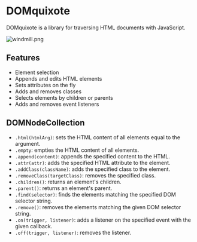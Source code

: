 # DOMquixote #
DOMquixote is a library for traversing HTML documents with JavaScript.

![windmill.png](http://i.imgur.com/ElS3MXy.png)

## Features ##
* Element selection
* Appends and edits HTML elements
* Sets attributes on the fly
* Adds and removes classes
* Selects elements by children or parents
* Adds and removes event listeners

## DOMNodeCollection ##
* `.html(htmlArg)`: sets the HTML content of all elements equal to the argument.
* `.empty`: empties the HTML content of all elements.
* `.append(content)`: appends the specified content to the HTML.
* `.attr(attr)`: adds the specified HTML attribute to the  element.
* `.addClass(className)`: adds the specified class to the element.
* `.removeClass(targetClass)`: removes the specified class.
* `.children()`: returns an element's children.
* `.parent()`: returns an element's parent.
* `.find(selector)`: finds the elements matching the specified DOM selector string.
* `.remove()`: removes the elements matching the given DOM selector string.
* `.on(trigger, listener)`: adds a listener on the specified event with the given callback.
* `.off(trigger, listener)`: removes the listener.
